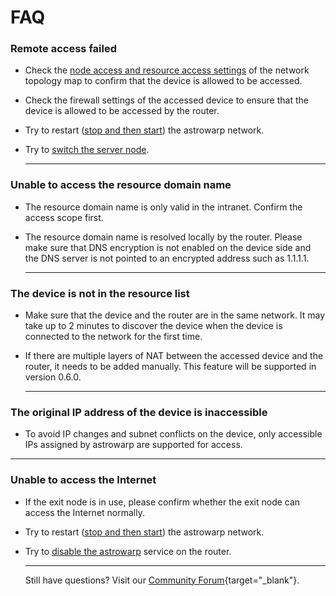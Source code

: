 # FAQ



### **Remote access failed**

* Check the [node access and resource access settings](../quick_start/index.md/#access-permission-settings) of the network topology map to confirm that the device is allowed to be accessed.

* Check the firewall settings of the accessed device to ensure that the device is allowed to be accessed by the router.

* Try to restart ([stop and then start](../quick_start/index.md/#stop-or-start-network)) the astrowarp network.

* Try to [switch the server node](../quick_start/index.md/#switch-cloud-node-location).

  ---

### **Unable to access the resource domain name**

* The resource domain name is only valid in the intranet. Confirm the access scope first.

* The resource domain name is resolved locally by the router. Please make sure that DNS encryption is not enabled on the device side and the DNS server is not pointed to an encrypted address such as 1.1.1.1.

  ---

### **The device is not in the resource list**

* Make sure that the device and the router are in the same network. It may take up to 2 minutes to discover the device when the device is connected to the network for the first time.

* If there are multiple layers of NAT between the accessed device and the router, it needs to be added manually. This feature will be supported in version 0.6.0.

  ---

### **The original IP address of the device is inaccessible**

* To avoid IP changes and subnet conflicts on the device, only accessible IPs assigned by astrowarp are supported for access.

---

### **Unable to access the Internet**

* If the exit node is in use, please confirm whether the exit node can access the Internet normally.

* Try to restart ([stop and then start](../quick_start/index.md/#stop-or-start-network)) the astrowarp network.

* Try to [disable the astrowarp](../quick_start/index.md/#disable-astrowarp-services) service on the router.

  ---



  Still have questions? Visit our [Community Forum](https://forum.gl-inet.com){target="_blank"}.

